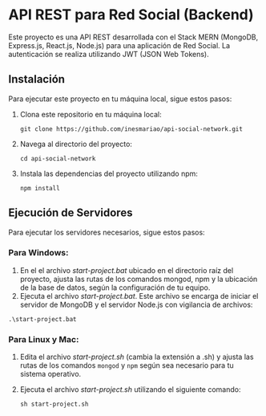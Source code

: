 # API REST para Red Social (Backend)

Este proyecto es una API REST desarrollada con el Stack MERN (MongoDB, Express.js, React.js, Node.js) para una aplicación de Red Social. La autenticación se realiza utilizando JWT (JSON Web Tokens).

## Instalación

Para ejecutar este proyecto en tu máquina local, sigue estos pasos:

1. Clona este repositorio en tu máquina local:

    ```
    git clone https://github.com/inesmariao/api-social-network.git
    ```

2. Navega al directorio del proyecto:

    ```
    cd api-social-network
    ```

3. Instala las dependencias del proyecto utilizando npm:

    ```
    npm install
    ```

## Ejecución de Servidores

Para ejecutar los servidores necesarios, sigue estos pasos:

### Para Windows:

1. En el el archivo *start-project.bat* ubicado en el directorio raíz del proyecto, ajusta las rutas de los comandos mongod, npm y la ubicación de la base de datos, según la configuración de tu equipo.
2. Ejecuta el archivo *start-project.bat*. Este archivo se encarga de iniciar el servidor de MongoDB y el servidor Node.js con vigilancia de archivos: 

```
.\start-project.bat
```


### Para Linux y Mac:

1. Edita el archivo *start-project.sh* (cambia la extensión a .sh) y ajusta las rutas de los comandos `mongod` y `npm` según sea necesario para tu sistema operativo.

2. Ejecuta el archivo *start-project.sh* utilizando el siguiente comando:

    ```
    sh start-project.sh
    ```


